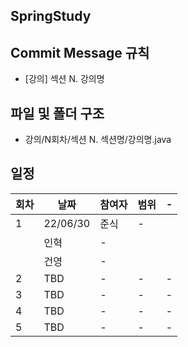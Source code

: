 ## SpringStudy

## Commit Message 규칙
* [강의] 섹션 N. 강의명
## 파일 및 폴더 구조
* 강의/N회차/섹션 N. 섹션명/강의명.java









## 일정

회차 | 날짜 | 참여자 | 범위 | - | 
--- | --- | --- | --- |--- |
1 | 22/06/30 | 준식 | - |  
  |          | 인혁 | - |
  |          | 건영 | - |
2 | TBD | - | - | - |  
3 | TBD | - | - | - |  
4 | TBD | - | - | - |  
5 | TBD | - | - | - |  

